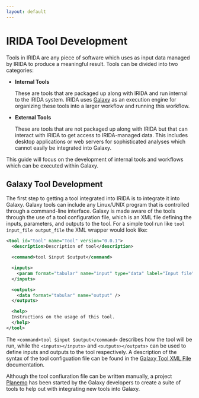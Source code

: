 ```yaml
---
layout: default
---
```


IRIDA Tool Development
======================

Tools in IRIDA are any piece of software which uses as input data managed by IRIDA to produce a meaningful result.  Tools can be divided into two categories:

* **Internal Tools**

  These are tools that are packaged up along with IRIDA and run internal to the IRIDA system.  IRIDA uses [Galaxy][] as an execution engine for organizing these tools into a larger workflow and running this workflow.

* **External Tools**

  These are tools that are not packaged up along with IRIDA but that can interact with IRIDA to get access to IRIDA-managed data.  This includes desktop applications or web servers for sophisticated analyses which cannot easily be integrated into Galaxy.

This guide will focus on the development of internal tools and workflows which can be executed within Galaxy.


Galaxy Tool Development
-----------------------

The first step to getting a tool integrated into IRIDA is to integrate it into Galaxy.  Galaxy tools can include any Linux/UNIX program that is controlled through a command-line interface.  Galaxy is made aware of the tools through the use of a tool configuration file, which is an XML file defining the inputs, parameters, and outputs to the tool.  For a simple tool run like `tool input_file output_file` the XML wrapper would look like:

```xml
<tool id="tool" name="Tool" version="0.0.1">
  <description>Description of tool</description>

  <command>tool $input $output</command>

  <inputs>
    <param format="tabular" name="input" type="data" label="Input file"/>
  </inputs>

  <outputs>
    <data format="tabular" name="output" />
  </outputs>

  <help>
  Instructions on the usage of this tool.
  </help>
</tool>
```

The `<command>tool $input $output</command>` describes how the tool will be run, while the `<inputs></inputs>` and `<outputs></outputs>` can be used to define inputs and outputs to the tool respectively.  A description of the syntax of the tool configuation file can be found in the [Galaxy Tool XML File][] documentation.

Although the tool confiuration file can be written manually, a project [Planemo][] has been started by the Galaxy developers to create a suite of tools to help out with integrating new tools into Galaxy.



[Galaxy]: http://galaxyproject.org/
[Galaxy Tool XML File]: https://wiki.galaxyproject.org/Admin/Tools/ToolConfigSyntax
[Planemo]: https://planemo.readthedocs.org/en/latest/
